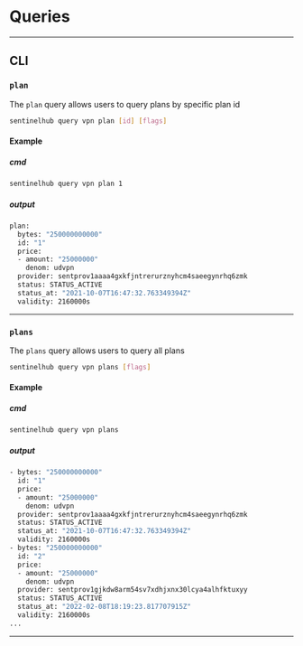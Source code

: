 # Queries
---

## CLI

### `plan`
The `plan` query allows users to query plans by specific plan id 
```bash
sentinelhub query vpn plan [id] [flags]
```
#### Example
##### cmd
```bash
sentinelhub query vpn plan 1
```

##### output
```bash
plan:
  bytes: "250000000000"
  id: "1"
  price:
  - amount: "25000000"
    denom: udvpn
  provider: sentprov1aaaa4gxkfjntrerurznyhcm4saeegynrhq6zmk
  status: STATUS_ACTIVE
  status_at: "2021-10-07T16:47:32.763349394Z"
  validity: 2160000s
```  

---

### `plans`
The `plans` query allows users to query all plans
```bash
sentinelhub query vpn plans [flags]
```
#### Example
##### cmd
```bash
sentinelhub query vpn plans
```

##### output
```bash
- bytes: "250000000000"
  id: "1"
  price:
  - amount: "25000000"
    denom: udvpn
  provider: sentprov1aaaa4gxkfjntrerurznyhcm4saeegynrhq6zmk
  status: STATUS_ACTIVE
  status_at: "2021-10-07T16:47:32.763349394Z"
  validity: 2160000s
- bytes: "250000000000"
  id: "2"
  price:
  - amount: "25000000"
    denom: udvpn
  provider: sentprov1gjkdw8arm54sv7xdhjxnx30lcya4alhfktuxyy
  status: STATUS_ACTIVE
  status_at: "2022-02-08T18:19:23.817707915Z"
  validity: 2160000s
...
```  

---